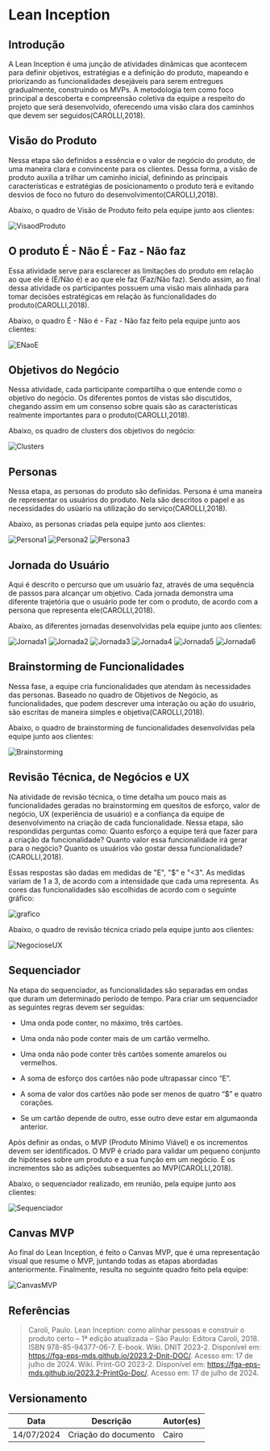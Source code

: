 # Lean Inception
## Introdução
A Lean Inception é uma junção de atividades dinâmicas que acontecem para definir objetivos, estratégias e a definição do produto, mapeando e priorizando as funcionalidades desejáveis para serem entregues gradualmente, construindo os MVPs. A metodologia tem como foco principal a descoberta e compreensão coletiva da equipe a respeito do projeto que será desenvolvido, oferecendo uma visão clara dos caminhos que devem ser seguidos(CAROLLI,2018).

## Visão do Produto
Nessa etapa são definidos a essência e o valor de negócio do produto, de uma maneira clara e convincente para os clientes. Dessa forma, a visão de produto auxilia a trilhar um caminho inicial, definindo as principais características e estratégias de posicionamento o produto terá e evitando desvios de foco no futuro do desenvolvimento(CAROLLI,2018).

Abaixo, o quadro de Visão de Produto feito pela equipe junto aos clientes:

![VisaodProduto](../assets/leaninception/visaoproduto.png)

## O produto É - Não É - Faz - Não faz
Essa atividade serve para esclarecer as limitações do produto em relação ao que ele é (É/Não é) e ao que ele faz (Faz/Não faz). Sendo assim, ao final dessa atividade os participantes possuem uma visão mais alinhada para tomar decisões estratégicas em relação às funcionalidades do produto(CAROLLI,2018).

Abaixo, o quadro É - Não é - Faz - Não faz feito pela equipe junto aos clientes:

![ENaoE](../assets/leaninception/EnaoEfaz.png)

## Objetivos do Negócio
Nessa atividade, cada participante compartilha o que entende como o objetivo do negócio. Os diferentes pontos de vistas são discutidos, chegando assim em um consenso sobre quais são as características realmente importantes para o produto(CAROLLI,2018).

Abaixo, os quadro de clusters dos objetivos do negócio:

![Clusters](../assets/leaninception/clusters.png)

## Personas
Nessa etapa, as personas do produto são definidas. Persona é uma maneira de representar os usuários do produto. Nela são descritos o papel e as necessidades do usúario na utilização do serviço(CAROLLI,2018). 

Abaixo, as personas criadas pela equipe junto aos clientes:

![Persona1](../assets/leaninception/persona1.png)
![Persona2](../assets/leaninception/persona2.png)
![Persona3](../assets/leaninception/persona3.png)

## Jornada do Usuário
Aqui é descrito o percurso que um usuário faz, através de uma sequência de passos para alcançar um objetivo. Cada jornada demonstra uma diferente trajetória que o usuário pode ter com o produto, de acordo com a persona que representa ele(CAROLLI,2018).

Abaixo, as diferentes jornadas desenvolvidas pela equipe junto aos clientes:

![Jornada1](../assets/leaninception/jornada1.png)
![Jornada2](../assets/leaninception/jornada2.png)
![Jornada3](../assets/leaninception/jornada3.png)
![Jornada4](../assets/leaninception/jornada4.png)
![Jornada5](../assets/leaninception/jornada5.png)
![Jornada6](../assets/leaninception/jornada6.png)

## Brainstorming de Funcionalidades
Nessa fase, a equipe cria funcionalidades que atendam às necessidades das personas. Baseado no quadro de Objetivos de Negócio, as funcionalidades, que podem descrever uma interação ou ação do usuário, são escritas de maneira simples e objetiva(CAROLLI,2018).

Abaixo, o quadro de brainstorming de funcionalidades desenvolvidas pela equipe junto aos clientes:

![Brainstorming](../assets/leaninception/brainstorming.png)

## Revisão Técnica, de Negócios e UX
Na atividade de revisão técnica, o time detalha um pouco mais as funcionalidades geradas no brainstorming em quesitos de esforço, valor de negócio, UX (experiência de usuário) e a confiança da equipe de desenvolvimento na criação de cada funcionalidade. Nessa etapa, são respondidas perguntas como: Quanto esforço a equipe terá que fazer para a criação da funcionalidade? Quanto valor essa funcionalidade irá gerar para o negócio? Quanto os usuários vão gostar dessa funcionalidade?(CAROLLI,2018).

Essas respostas são dadas em medidas de "E", "$" e "<3". As medidas variam de 1 a 3, de acordo com a intensidade que cada uma representa. As cores das funcionalidades são escolhidas de acordo com o seguinte gráfico:

![grafico](../assets/leaninception/graficoEsforco.png)

Abaixo, o quadro de revisão técnica criado pela equipe junto aos clientes:

![NegocioseUX](../assets/leaninception/negocioUX.png)

## Sequenciador
Na etapa do sequenciador, as funcionalidades são separadas em ondas que duram um determinado período de tempo. Para criar um sequenciador as seguintes regras devem ser seguidas:

- Uma onda pode conter, no máximo, três cartões.

- Uma onda não pode conter mais de um cartão vermelho.

- Uma onda não pode conter três cartões somente amarelos ou vermelhos.

- A soma de esforço dos cartões não pode ultrapassar cinco “E”.

- A soma de valor dos cartões não pode ser menos de quatro “$” e quatro corações.

- Se um cartão depende de outro, esse outro deve estar em algumaonda anterior.

Após definir as ondas, o MVP (Produto Mínimo Viável) e os incrementos devem ser identificados. O MVP é criado para validar um pequeno conjunto de hipóteses sobre um produto e a sua função em um negócio. E os incrementos são as adições subsequentes ao MVP(CAROLLI,2018).  

Abaixo, o sequenciador realizado, em reunião, pela equipe junto aos clientes:

![Sequenciador](../assets/leaninception/sequenciador.png)

## Canvas MVP
Ao final do Lean Inception, é feito o Canvas MVP, que é uma representação visual que resume o MVP, juntando todas as etapas abordadas anteriormente. Finalmente, resulta no seguinte quadro feito pela equipe:

![CanvasMVP](../assets/leaninception/canvasmvp.png)

## Referências
>Caroli, Paulo. Lean Inception: como alinhar pessoas e construir o produto certo – 1ª edição atualizada – São Paulo: Editora Caroli, 2018. ISBN 978-85-94377-06-7. E-book. 
>Wiki. DNIT 2023-2. Disponível em: <a href="https://fga-eps-mds.github.io/2023.2-Dnit-DOC/">https://fga-eps-mds.github.io/2023.2-Dnit-DOC/</a>. Acesso em: 17 de julho de 2024. 
>Wiki. Print-GO 2023-2. Disponível em: <a href="https://fga-eps-mds.github.io/2023.2-PrintGo-Doc/">https://fga-eps-mds.github.io/2023.2-PrintGo-Doc/</a>. Acesso em: 17 de julho de 2024.

## Versionamento
|**Data**|**Descrição**|**Autor(es)**|
|--------|-------------|--------------|
| 14/07/2024 | Criação do documento | Cairo |